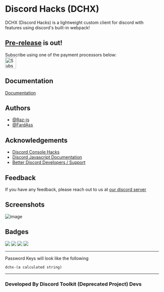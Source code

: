 # Discord Hacks (DCHX)

DCHX (Discord Hacks) is a lightweight custom client for discord with features using discord's built-in webpack!

## [Pre-release](https://github.com/DSCHX/DCHX-Public/releases/tag/v0.2) is out!
Subscribe using one of the payment processors below: <br>
<a href='http://ko-fi.com/razjs/tiers' target='_blank'><img height='36' style='border:0px;height:36px;' src='https://storage.ko-fi.com/cdn/kofi1.png?v=3' border='0' alt='Subscribe to DCHX' /></a>


## Documentation

[Documentation](https://github.com/DSCHX/DCHX/wiki)

## Authors

- [@Raz-js](https://www.github.com/raz-js)
- [@FardAss](https://www.github.com/fardass124)


## Acknowledgements

 - [Discord Console Hacks](https://github.com/hxr404/Discord-Console-hacks)
 - [Discord Javascript Documentation](https://gist.github.com/Raz-js/76e5bd06828902647eda4cfd6721fdc4)
 - [Better Discord Developers / Support](https://github.com/BetterDiscord/BetterDiscord)

## Feedback

If you have any feedback, please reach out to us at [our discord server](https://discord.gg/3gz8G8vw6a)

## Screenshots

![image](https://user-images.githubusercontent.com/91196395/202786105-a170bc20-c887-45f3-89a4-8c7db66f1a3c.png)

## Badges

<a href="https://github.com/DSCHX/DCHX"><img src="https://img.shields.io/github/stars/DSCHX?style=social"></a> <img src="https://img.shields.io/github/issues/DSCHX/DCHX"> <img src="https://img.shields.io/github/issues-pr/DSCHX/DCHX"> <a href="https://github.com/DSCHX/DCHX/releases"> <img src="https://img.shields.io/github/v/release/DSCHX/DCHX?include_prereleases"> </a>


----------------

Password Keys will look like the following
```
dchx-(a calculated string)
```

-----------------

### Developed By Discord Toolkit (Deprecated Project) Devs
